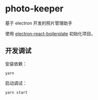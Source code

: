 # photo-keeper

基于 electron 开发的照片管理助手

使用 [electron-react-boilerplate](https://github.com/electron-react-boilerplate/electron-react-boilerplate) 初始化项目。

## 开发调试

安装依赖：

```
yarn
```

启动调试：

```
yarn start
```
